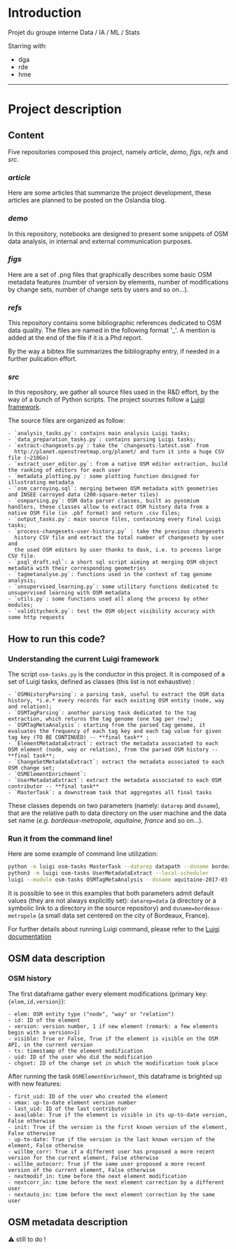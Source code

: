 # Introduction

Projet du groupe interne Data / IA / ML / Stats

Starring with:
- dga
- rde
- hme

___

# Project description

## Content

Five repositories composed this project, namely *article*, *demo*, *figs*, *refs* and *src*.

### *article*
Here are some articles that summarize the project development, these articles are planned to be posted on the Oslandia blog.

### *demo*
In this repository, notebooks are designed to present some snippets of OSM data analysis, in internal and external communication purposes.

### *figs*
Here are a set of .png files that graphically describes some basic OSM metadata features (number of version by elements, number of modifications by change sets, number of change sets by users and so on...).

### *refs*
This repository contains some bibliographic references dedicated to OSM data quality. The files are named in the following format '<year>_<nameoffirstauthor>'. A mention is added at the end of the file if it is a Phd report.

By the way a bibtex file summarizes the bibliography entry, if needed in a further pulication effort.

### *src*
In this repository, we gather all source files used in the R&D effort, by the way of a bunch of Python scripts. The project sources follow a [Luigi framework](https://luigi.readthedocs.io/en/stable/).

The source files are organized as follow:

    - `analysis_tasks.py`: contains main analysis Luigi tasks;
    - `data_preparation_tasks.py`: contains parsing Luigi tasks;
    - `extract-changesets.py`: take the `changesets-latest.osm` from
      http://planet.openstreetmap.org/planet/ and turn it into a huge CSV file (~210Go)
    - `extract_user_editor.py`: from a native OSM editor extraction, build the ranking of editors for each user
	- `metadata_plotting.py`: some plotting function designed for illustrating metadata
	- `osm_carroying.sql`: merging between OSM metadata with geometries and INSEE carroyed data (200-square-meter tiles)
    - `osmparsing.py`: OSM data parser classes, built as pyosmium handlers, these classes allow to extract OSM history data from a native OSM file (in .pbf format) and return .csv files;
    - `output_tasks.py`: main source files, containing every final Luigi tasks;
    - `process-changesets-user-history.py` : take the previous changesets
      history CSV file and extract the total number of changesets by user and
      the used OSM editors by user thanks to dask, i.e. to process large CSV file.
	- `psql_draft.sql`: a short sql script aiming at merging OSM object metadata with their corresponding geometries
    - `tagmetanalyse.py`: functions used in the context of tag genome analysis;
	- `unsupervised_learning.py`: some utilitary functions dedicated to unsupervised learning with OSM metadata
    - `utils.py`: some functions used all along the process by other modules;
	- `validitycheck.py`: test the OSM object visibility accuracy with some http requests

## How to run this code?

### Understanding the current Luigi framework

The script `osm-tasks.py` is the conductor in this project. It is composed of a set of Luigi tasks, defined as classes (this list is not exhaustive) :

    - `OSMHistoryParsing`: a parsing task, useful to extract the OSM data history, *i.e.* every records for each existing OSM entity (node, way and relation);
    - `OSMTagParsing`: another parsing task dedicated to the tag extraction, which returns the tag genome (one tag per row);
    - `OSMTagMetaAnalysis`: starting from the parsed tag genome, it evaluates the frequency of each tag key and each tag value for given tag key (TO BE CONTINUED) -- **final task** ;
    - `ElementMetadataExtract`: extract the metadata associated to each OSM element (node, way or relation), from the parsed OSM history -- **final task**;
    - `ChangeSetMetadataExtract`: extract the metadata associated to each OSM change set;
    - `OSMElementEnrichment`:
    - `UserMetadataExtract`: extract the metadata associated to each OSM contributor -- **final task**
    - `MasterTask`: a downstream task that aggregates all final tasks

These classes depends on two parameters (namely: `datarep` and `dsname`), that are the relative path to data directory on the user machine and the data set name (*e.g. bordeaux-metropole, aquitaine, france* and so on...).

### Run it from the command line!

Here are some example of command line utilization:

```bash
python -m luigi osm-tasks MasterTask --datarep datapath --dsname bordeaux-metropole --local-scheduler
python3 -m luigi osm-tasks UserMetadataExtract --local-scheduler
luigi --module osm-tasks OSMTagMetaAnalysis --dsname aquitaine-2017-03-23 --local-scheduler
```

It is possible to see in this examples that both parameters admit default values (they are not always explicitly set): `datarep=data` (a directory or a symbolic link to a directory in the source repository) and `dsname=bordeaux-metropole` (a small data set centered on the city of Bordeaux, France).

For further details about running Luigi command, please refer to the [Luigi documentation](https://luigi.readthedocs.io/en/stable/)

## OSM data description

### OSM history

The first dataframe gather every element modifications (primary key: `{elem,id,version}`):

    - elem: OSM entity type ("node", "way" or "relation")
    - id: ID of the element
    - version: version number, 1 if new element (remark: a few elements begin with a version>1)
    - visible: True or False, True if the element is visible on the OSM API, in the current version
    - ts: timestamp of the element modification
    - uid: ID of the user who did the modification
    - chgset: ID of the change set in which the modification took place

After running the task `OSMElementEnrichment`, this dataframe is brighted up with new features:

    - first_uid: ID of the user who created the element
    - vmax: up-to-date element version number
    - last_uid: ID of the last contributor
    - available: True if the element is visible in its up-to-date version, False otherwise
    - init: True if the version is the first known version of the element, False otherwise
    - up-to-date: True if the version is the last known version of the element, False otherwise
    - willbe_corr: True if a different user has proposed a more recent version for the current element, False otherwise
    - willbe_autocorr: True if the same user proposed a more recent version of the current element, False otherwise
    - nextmodif_in: time before the next element modification
    - nextcorr_in: time before the next element correction by a different user
    - nextauto_in: time before the next element correction by the same user
    
## OSM metadata description

:warning: still to do !
